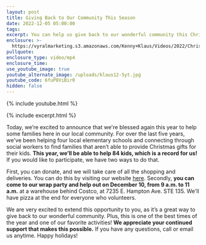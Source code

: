 ```yaml
---
layout: post
title: Giving Back to Our Community This Season
date: 2022-12-05 05:00:00
tags:
excerpt: You can help us give back to our wonderful community this Christmas.
enclosure: >-
  https://vyralmarketing.s3.amazonaws.com/Kenny+Klaus/Videos/2022/ChristmasKids.mp4
pullquote:
enclosure_type: video/mp4
enclosure_time:
use_youtube_image: true
youtube_alternate_image: /uploads/klaus12-5yt.jpg
youtube_code: 6fuP8ViBir0
hidden: false
---
```

{% include youtube.html %}

{% include excerpt.html %}

Today, we’re excited to announce that we're blessed again this year to help some families here in our local community. For over the last five years, we've been helping four local elementary schools and connecting through social workers to find families that aren’t able to provide Christmas gifts for their kids. **This year, we’ll be able to help 84 kids, which is a record for us\!** If you would like to participate, we have two ways to do that.&nbsp;

First, you can donate, and we will take care of all the shopping and deliveries. You can do this by visiting our website [here](https://klausteamcares.org/). Secondly, **you can come to our wrap party and help out on December 10, from 9 a.m. to 11 a.m.** at a warehouse behind Costco, at 7235 E. Hampton Ave. STE 135. We'll have pizza at the end for everyone who volunteers.&nbsp;

We are very excited to extend this opportunity to you, as it’s a great way to give back to our wonderful community. Plus, this is one of the best times of the year and one of our favorite activities\! **We appreciate your continued support that makes this possible.** If you have any questions, call or email us anytime. Happy holidays\!